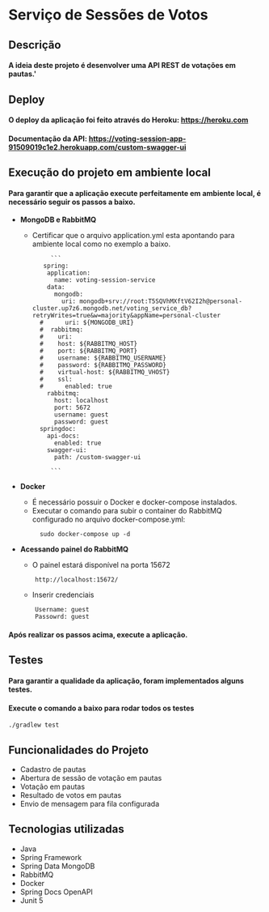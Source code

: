 # Serviço de Sessões de Votos

## Descrição

#### A ideia deste projeto é desenvolver uma API REST de votações em pautas.'

## Deploy
####  O deploy da aplicação foi feito através do Heroku: https://heroku.com
#### Documentação da API: https://voting-session-app-91509019c1e2.herokuapp.com/custom-swagger-ui

## Execução do projeto em ambiente local
#### Para garantir que a aplicação execute perfeitamente em ambiente local, é necessário seguir os passos a baixo.
- **MongoDB e RabbitMQ**
  - Certificar que o arquivo application.yml esta apontando para ambiente local como no exemplo a baixo.


             ```
           spring:
            application:
              name: voting-session-service
            data:
              mongodb:
                uri: mongodb+srv://root:T5SQVhMXftV62I2h@personal-cluster.up7z6.mongodb.net/voting_service_db?retryWrites=true&w=majority&appName=personal-cluster
          #      uri: ${MONGODB_URI}
          #  rabbitmq:
          #    uri:
          #    host: ${RABBITMQ_HOST}
          #    port: ${RABBITMQ_PORT}
          #    username: ${RABBITMQ_USERNAME}
          #    password: ${RABBITMQ_PASSWORD}
          #    virtual-host: ${RABBITMQ_VHOST}
          #    ssl:
          #      enabled: true
            rabbitmq:
              host: localhost
              port: 5672
              username: guest
              password: guest
          springdoc:
            api-docs:
              enabled: true
            swagger-ui:
              path: /custom-swagger-ui

             ```
- **Docker**
  - É necessário possuir o Docker e docker-compose instalados. 
  - Executar o comando para subir o container do RabbitMQ configurado no arquivo docker-compose.yml:
    ```
      sudo docker-compose up -d
    ```

- **Acessando painel do RabbitMQ** 
  - O painel estará disponível na porta 15672
  ```
      http://localhost:15672/
    ```
  - Inserir credenciais
  ```
      Username: guest
      Passowrd: guest
    ```

#### Após realizar os passos acima, execute a aplicação.

## Testes
#### Para garantir a qualidade da aplicação, foram implementados alguns testes.
#### Execute o comando a baixo para rodar todos os testes 
```
./gradlew test
   ```

## Funcionalidades do Projeto

- Cadastro de pautas
- Abertura de sessão de votação em pautas
- Votação em pautas
- Resultado de votos em pautas
- Envio de mensagem para fila configurada 

## Tecnologias utilizadas

- Java
- Spring Framework
- Spring Data MongoDB
- RabbitMQ
- Docker
- Spring Docs OpenAPI
- Junit 5
